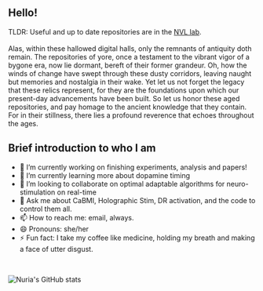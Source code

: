 
<!--
**senis000/senis000** is a ✨ _special_ ✨ repository because its `README.md` (this file) appears on your GitHub profile.


Here are some ideas to get you started:


-->


## Hello!

TLDR: Useful and up to date repositories are in the [NVL lab](https://github.com/NVL-Lab). 
<br />
<br />
Alas, within these hallowed digital halls, only the remnants of antiquity doth remain. The repositories of yore, once a testament to the vibrant vigor of a bygone era, now lie dormant, bereft of their former grandeur. Oh, how the winds of change have swept through these dusty corridors, leaving naught but memories and nostalgia in their wake. Yet let us not forget the legacy that these relics represent, for they are the foundations upon which our present-day advancements have been built. So let us honor these aged repositories, and pay homage to the ancient knowledge that they contain. For in their stillness, there lies a profound reverence that echoes throughout the ages.
<br />

## Brief introduction to who I am
- 🔭 I’m currently working on finishing experiments, analysis and papers!
- 🌱 I’m currently learning more about dopamine timing
- 👯 I’m looking to collaborate on optimal adaptable algorithms for neuro-stimulation on real-time
- 💬 Ask me about CaBMI, Holographic Stim, DR activation, and the code to control them all.
- 📫 How to reach me: email, always. 
- 😄 Pronouns: she/her
- ⚡ Fun fact: I take my coffee like medicine, holding my breath and making a face of utter disgust.
<br />

![Nuria's GitHub stats](https://github-readme-stats.vercel.app/api?username=senis000&count_private=true&show_icons=true&theme=dracula)
